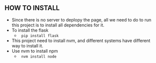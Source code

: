 ## HOW TO INSTALL

- Since there is no server to deplopy the page, all we need to do to run this project is to install all dependencies for it.
- To install the flask 
  - ``` pip install flask```
- This project need to install nvm, and different systems have different way to install it.
- Use nvm to install npm
  - ``` nvm install node```
